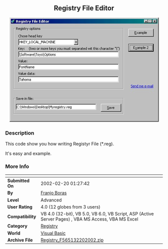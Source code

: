 ﻿<div align="center">

## Registry File Editor

<img src="PIC20022201753167030.jpg">
</div>

### Description

This code show you how writing Registyr File (*.reg).

It's easy and example.
 
### More Info
 


<span>             |<span>
---                |---
**Submitted On**   |2002-02-20 01:27:42
**By**             |[Franjo Boras](https://github.com/Planet-Source-Code/PSCIndex/blob/master/ByAuthor/franjo-boras.md)
**Level**          |Advanced
**User Rating**    |4.0 (12 globes from 3 users)
**Compatibility**  |VB 4\.0 \(32\-bit\), VB 5\.0, VB 6\.0, VB Script, ASP \(Active Server Pages\) , VBA MS Access, VBA MS Excel
**Category**       |[Registry](https://github.com/Planet-Source-Code/PSCIndex/blob/master/ByCategory/registry__1-36.md)
**World**          |[Visual Basic](https://github.com/Planet-Source-Code/PSCIndex/blob/master/ByWorld/visual-basic.md)
**Archive File**   |[Registry\_F565132202002\.zip](https://github.com/Planet-Source-Code/franjo-boras-registry-file-editor__1-31987/archive/master.zip)








